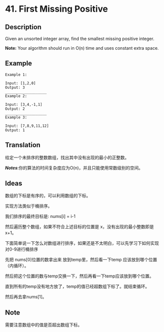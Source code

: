 # 41. First Missing Positive
## Description
Given an unsorted integer array, find the smallest missing positive integer.

**Note:** Your algorithm should run in O(n) time and uses constant extra space.
## Example
```$xslt
Example 1:

Input: [1,2,0]
Output: 3
___________________
Example 2:

Input: [3,4,-1,1]
Output: 2
___________________
Example 3:

Input: [7,8,9,11,12]
Output: 1
```
## Translation
给定一个未排序的整数数组，找出其中没有出现的最小的正整数。

***Notes***:你的算法的时间复杂度应为O(n)，并且只能使用常数级别的空间。

## Ideas
数组的下标是有序的，可以利用数组的下标。

实现方法类似于桶排序。

我们排序的最终目标是: nums[i] = i-1

然后遍历整个数组，如果不符合上述目标的位置是 x，没有出现的最小整数即是 x+1。

下面简单说一下怎么对数组进行排序，如果还是不太明白，可以先学习下如何实现对0-9进行桶排序

先把 nums[0]位置的数拿出来 放到temp里，然后看一下temp 应该放到哪个位置（内循环）。

然后把这个位置的数与temp交换一下，然后再看一下temp应该放到哪个位置。

直到所有的temp没有地方放了，temp的值已经超数组下标了。就结束循环。

然后再去拿nums[1]。
## Note
需要注意数组中的值是否超出数组下标。